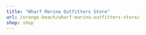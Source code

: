 ```yaml
---
title: "Wharf Marina Outfitters Store"
url: /orange-beach/wharf-marina-outfitters-store/
shop: shop
---
```

